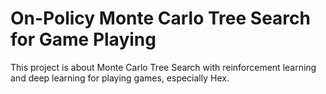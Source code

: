 # On-Policy Monte Carlo Tree Search for Game Playing

This project is about Monte Carlo Tree Search with reinforcement learning and deep learning for playing games, especially Hex.
